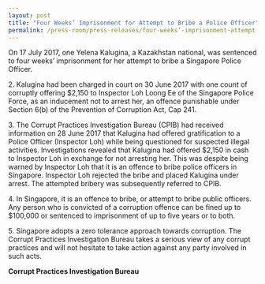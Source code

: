 ```yaml
---
layout: post
title: "Four Weeks’ Imprisonment for Attempt to Bribe a Police Officer"
permalink: /press-room/press-releases/four-weeks’-imprisonment-attempt-bribe-police-officer/
---
```

On 17 July 2017, one Yelena Kalugina, a Kazakhstan national, was sentenced to four weeks’ imprisonment for her attempt to bribe a Singapore Police Officer.

2\.        Kalugina had been charged in court on 30 June 2017 with one count of corruptly offering $2,150 to Inspector Loh Loong Ee of the Singapore Police Force, as an inducement not to arrest her, an offence punishable under Section 6(b) of the Prevention of Corruption Act, Cap 241.

3\.        The Corrupt Practices Investigation Bureau (CPIB) had received information on 28 June 2017 that Kalugina had offered gratification to a Police Officer (Inspector Loh) while being questioned for suspected illegal activities. Investigations revealed that Kalugina had offered $2,150 in cash to Inspector Loh in exchange for not arresting her. This was despite being warned by Inspector Loh that it is an offence to bribe police officers in Singapore. Inspector Loh rejected the bribe and placed Kalugina under arrest. The attempted bribery was subsequently referred to CPIB.

4\.        In Singapore, it is an offence to bribe, or attempt to bribe public officers. Any person who is convicted of a corruption offence can be fined up to $100,000 or sentenced to imprisonment of up to five years or to both.

5\.        Singapore adopts a zero tolerance approach towards corruption. The Corrupt Practices Investigation Bureau takes a serious view of any corrupt practices and will not hesitate to take action against any party involved in such acts.

**Corrupt Practices Investigation Bureau**
